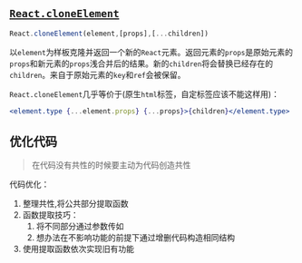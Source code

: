 ## [`React.cloneElement`](https://reactjs.org/docs/react-api.html#cloneelement)
```jsx harmony
React.cloneElement(element,[props],[...children])
```
以`element`为样板克隆并返回一个新的`React`元素。返回元素的`props`是原始元素的`props`和新元素的`props`浅合并后的结果。新的`children`将会替换已经存在的`children`。来自于原始元素的`key`和`ref`会被保留。

`React.cloneElement`几乎等价于(原生`html`标签，自定标签应该不能这样用)：  
```jsx harmony
<element.type {...element.props} {...props}>{children}</element.type>
```

## 优化代码
> 在代码没有共性的时候要主动为代码创造共性

代码优化：
1. 整理共性,将公共部分提取函数
2. 函数提取技巧：
    1. 将不同部分通过参数传如
    2. 想办法在不影响功能的前提下通过增删代码构造相同结构
3. 使用提取函数依次实现旧有功能
